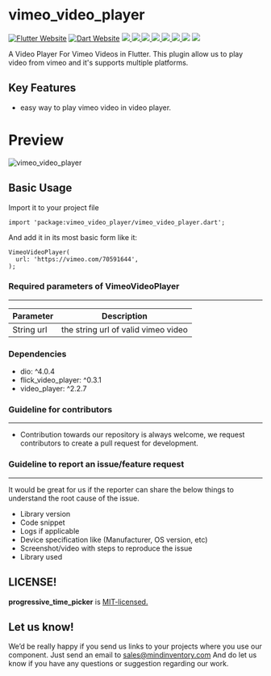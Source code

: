 # vimeo_video_player

<a href="https://flutter.dev/"><img src="https://img.shields.io/badge/flutter-website-deepskyblue.svg" alt="Flutter Website"></a>
<a href="https://dart.dev"><img src="https://img.shields.io/badge/dart-website-deepskyblue.svg" alt="Dart Website"></a>
<a href="https://developer.android.com" style="pointer-events: stroke;" target="_blank">
<img src="https://img.shields.io/badge/platform-Android-yellow">
</a>
<a href="https://developer.apple.com/ios/" style="pointer-events: stroke;" target="_blank">
<img src="https://img.shields.io/badge/platform-iOS-yellow">
</a>
<a href="" style="pointer-events: stroke;" target="_blank">
<img src="https://img.shields.io/badge/platform-Web-yellow">
</a>
<a href="" style="pointer-events: stroke;" target="_blank">
<img src="https://img.shields.io/badge/platform-Mac-yellow">
</a>
<a href="" style="pointer-events: stroke;" target="_blank">
<img src="https://img.shields.io/badge/platform-Linux-yellow">
</a>
<a href="" style="pointer-events: stroke;" target="_blank">
<img src="https://img.shields.io/badge/platform-Windows-yellow">
</a>
<a href=""><img src="https://app.codacy.com/project/badge/Grade/dc683c9cc61b499fa7cdbf54e4d9ff35"/></a>
<a href="https://github.com/Mindinventory/vimeo_video_player/blob/master/LICENSE" style="pointer-events: stroke;" target="_blank">
<img src="https://img.shields.io/github/license/Mindinventory/progressive_time_picker"></a>


A Video Player For Vimeo Videos in Flutter.
This plugin allow us to play video from vimeo and it's supports multiple platforms.

## Key Features
* easy way to play vimeo video in video player.

# Preview
![vimeo_video_player](https://github.com/Mindinventory/vimeo_video_player/blob/master/assets/vimeo.gif)

## Basic Usage

Import it to your project file

```
import 'package:vimeo_video_player/vimeo_video_player.dart';
```

And add it in its most basic form like it:
```
VimeoVideoPlayer(
  url: 'https://vimeo.com/70591644',
);
```

### Required parameters of VimeoVideoPlayer
------------
| Parameter |  Description  |
| ------------ |  ------------ |
| String url | the string url of valid vimeo video|


### Dependencies

* dio: ^4.0.4
* flick_video_player: ^0.3.1
* video_player: ^2.2.7

### Guideline for contributors
------------
* Contribution towards our repository is always welcome, we request contributors to create a pull request for development.

### Guideline to report an issue/feature request
------------
It would be great for us if the reporter can share the below things to understand the root cause of the issue.

* Library version
* Code snippet
* Logs if applicable
* Device specification like (Manufacturer, OS version, etc)
* Screenshot/video with steps to reproduce the issue
* Library used

LICENSE!
------------
**progressive_time_picker** is [MIT-licensed.](https://github.com/Mindinventory/vimeo_video_player/blob/master/LICENSE)

Let us know!
------------
We’d be really happy if you send us links to your projects where you use our component. Just send an email to sales@mindinventory.com And do let us know if you have any questions or suggestion regarding our work.
